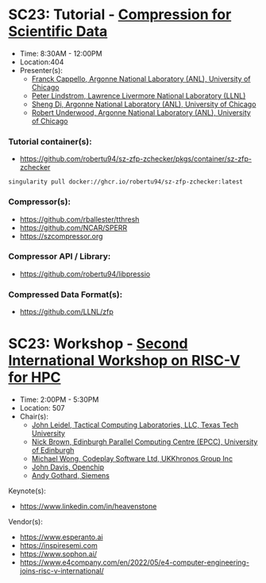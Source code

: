# SC23: Tutorial - [Compression for Scientific Data](https://sc23.conference-program.com/presentation/?id=tut109&sess=sess232)

- Time: 8:30AM - 12:00PM
- Location:404
- Presenter(s):
  - [Franck Cappello, Argonne National Laboratory (ANL), University of Chicago](https://sc23.conference-program.com/presenter/?uid=467143)
  - [Peter Lindstrom, Lawrence Livermore National Laboratory (LLNL)](https://sc23.conference-program.com/presenter/?uid=813953)
  - [Sheng Di, Argonne National Laboratory (ANL), University of Chicago](https://sc23.conference-program.com/presenter/?uid=205563)
  - [Robert Underwood, Argonne National Laboratory (ANL), University of Chicago](https://sc23.conference-program.com/presenter/?uid=634273)

### Tutorial container(s): 
- https://github.com/robertu94/sz-zfp-zchecker/pkgs/container/sz-zfp-zchecker
```
singularity pull docker://ghcr.io/robertu94/sz-zfp-zchecker:latest
```

### Compressor(s):
- https://github.com/rballester/tthresh
- https://github.com/NCAR/SPERR
- https://szcompressor.org

### Compressor API / Library:
- https://github.com/robertu94/libpressio

### Compressed Data Format(s):
- https://github.com/LLNL/zfp


# SC23: Workshop - [Second International Workshop on RISC-V for HPC](https://sc23.conference-program.com/session/?sess=sess455)

- Time: 2:00PM - 5:30PM
- Location: 507
- Chair(s):
  - [John Leidel, Tactical Computing Laboratories, LLC, Texas Tech University](https://sc23.conference-program.com/presenter/?uid=113763)
  - [Nick Brown, Edinburgh Parallel Computing Centre (EPCC), University of Edinburgh](https://sc23.conference-program.com/presenter/?uid=582863)
  - [Michael Wong, Codeplay Software Ltd, UKKhronos Group Inc](https://sc23.conference-program.com/presenter/?uid=159963)
  - [John Davis, Openchip](https://sc23.conference-program.com/presenter/?uid=306893)
  - [Andy Gothard, Siemens](https://sc23.conference-program.com/organization/?inst=15737075033194746030)

Keynote(s):
- https://www.linkedin.com/in/heavenstone

Vendor(s):
- https://www.esperanto.ai
- https://inspiresemi.com
- https://www.sophon.ai/
- https://www.e4company.com/en/2022/05/e4-computer-engineering-joins-risc-v-international/
